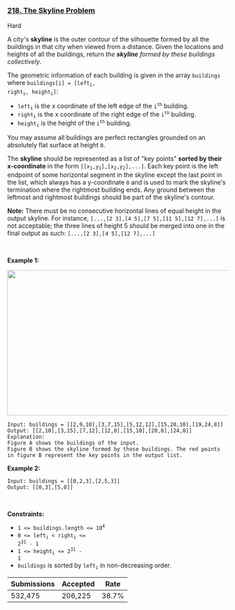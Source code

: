 ### [218. The Skyline Problem](https://leetcode.com/problems/the-skyline-problem)

Hard

A city's __skyline__ is the outer contour of the silhouette formed by all the buildings in that city when viewed from a distance. Given the locations and heights of all the buildings, return _the __skyline__ formed by these buildings collectively_.

The geometric information of each building is given in the array `` buildings `` where <code>buildings[i] = [left<sub>i</sub>, right<sub>i</sub>, height<sub>i</sub>]</code>:

*   <code>left<sub>i</sub></code> is the x coordinate of the left edge of the <code>i<sup>th</sup></code> building.
*   <code>right<sub>i</sub></code> is the x coordinate of the right edge of the <code>i<sup>th</sup></code> building.
*   <code>height<sub>i</sub></code> is the height of the <code>i<sup>th</sup></code> building.

You may assume all buildings are perfect rectangles grounded on an absolutely flat surface at height `` 0 ``.

The __skyline__ should be represented as a list of "key points" __sorted by their x-coordinate__ in the form <code>[[x<sub>1</sub>,y<sub>1</sub>],[x<sub>2</sub>,y<sub>2</sub>],...]</code>. Each key point is the left endpoint of some horizontal segment in the skyline except the last point in the list, which always has a y-coordinate `` 0 `` and is used to mark the skyline's termination where the rightmost building ends. Any ground between the leftmost and rightmost buildings should be part of the skyline's contour.

__Note:__ There must be no consecutive horizontal lines of equal height in the output skyline. For instance, `` [...,[2 3],[4 5],[7 5],[11 5],[12 7],...] `` is not acceptable; the three lines of height 5 should be merged into one in the final output as such: `` [...,[2 3],[4 5],[12 7],...] ``

 

__Example 1:__

<img alt="" src="https://assets.leetcode.com/uploads/2020/12/01/merged.jpg" style="width: 800px; height: 331px;"/>

```
Input: buildings = [[2,9,10],[3,7,15],[5,12,12],[15,20,10],[19,24,8]]
Output: [[2,10],[3,15],[7,12],[12,0],[15,10],[20,8],[24,0]]
Explanation:
Figure A shows the buildings of the input.
Figure B shows the skyline formed by those buildings. The red points in figure B represent the key points in the output list.
```

__Example 2:__

```
Input: buildings = [[0,2,3],[2,5,3]]
Output: [[0,3],[5,0]]
```

 

__Constraints:__

*   <code>1 <= buildings.length <= 10<sup>4</sup></code>
*   <code>0 <= left<sub>i</sub> < right<sub>i</sub> <= 2<sup>31</sup> - 1</code>
*   <code>1 <= height<sub>i</sub> <= 2<sup>31</sup> - 1</code>
*   `` buildings `` is sorted by <code>left<sub>i</sub></code> in non-decreasing order.

| Submissions    | Accepted     | Rate   |
| -------------- | ------------ | ------ |
| 532,475 | 206,225 | 38.7% |